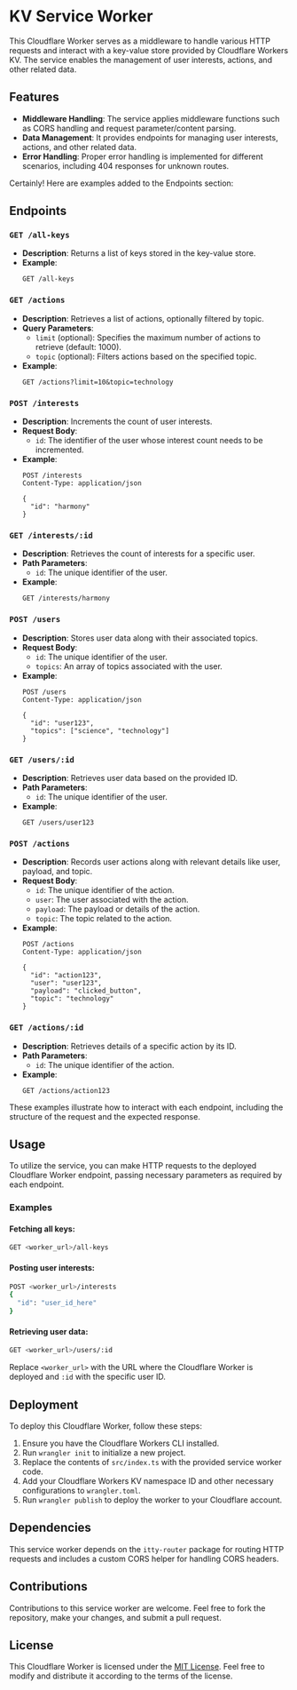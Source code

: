 # KV Service Worker

This Cloudflare Worker serves as a middleware to handle various HTTP requests and interact with a key-value store provided by Cloudflare Workers KV. The service enables the management of user interests, actions, and other related data.

## Features

- **Middleware Handling**: The service applies middleware functions such as CORS handling and request parameter/content parsing.
- **Data Management**: It provides endpoints for managing user interests, actions, and other related data.
- **Error Handling**: Proper error handling is implemented for different scenarios, including 404 responses for unknown routes.

Certainly! Here are examples added to the Endpoints section:

## Endpoints

### `GET /all-keys`

- **Description**: Returns a list of keys stored in the key-value store.
- **Example**:
  ```http
  GET /all-keys
  ```

### `GET /actions`

- **Description**: Retrieves a list of actions, optionally filtered by topic.
- **Query Parameters**:
  - `limit` (optional): Specifies the maximum number of actions to retrieve (default: 1000).
  - `topic` (optional): Filters actions based on the specified topic.
- **Example**:
  ```http
  GET /actions?limit=10&topic=technology
  ```

### `POST /interests`

- **Description**: Increments the count of user interests.
- **Request Body**:
  - `id`: The identifier of the user whose interest count needs to be incremented.
- **Example**:
  ```http
  POST /interests
  Content-Type: application/json

  {
    "id": "harmony"
  }
  ```

### `GET /interests/:id`

- **Description**: Retrieves the count of interests for a specific user.
- **Path Parameters**:
  - `id`: The unique identifier of the user.
- **Example**:
  ```http
  GET /interests/harmony
  ```

### `POST /users`

- **Description**: Stores user data along with their associated topics.
- **Request Body**:
  - `id`: The unique identifier of the user.
  - `topics`: An array of topics associated with the user.
- **Example**:
  ```http
  POST /users
  Content-Type: application/json

  {
    "id": "user123",
    "topics": ["science", "technology"]
  }
  ```

### `GET /users/:id`

- **Description**: Retrieves user data based on the provided ID.
- **Path Parameters**:
  - `id`: The unique identifier of the user.
- **Example**:
  ```http
  GET /users/user123
  ```

### `POST /actions`

- **Description**: Records user actions along with relevant details like user, payload, and topic.
- **Request Body**:
  - `id`: The unique identifier of the action.
  - `user`: The user associated with the action.
  - `payload`: The payload or details of the action.
  - `topic`: The topic related to the action.
- **Example**:
  ```http
  POST /actions
  Content-Type: application/json

  {
    "id": "action123",
    "user": "user123",
    "payload": "clicked_button",
    "topic": "technology"
  }
  ```

### `GET /actions/:id`

- **Description**: Retrieves details of a specific action by its ID.
- **Path Parameters**:
  - `id`: The unique identifier of the action.
- **Example**:
  ```http
  GET /actions/action123
  ```

These examples illustrate how to interact with each endpoint, including the structure of the request and the expected response.

## Usage

To utilize the service, you can make HTTP requests to the deployed Cloudflare Worker endpoint, passing necessary parameters as required by each endpoint.

### Examples

#### Fetching all keys:

```bash
GET <worker_url>/all-keys
```

#### Posting user interests:

```bash
POST <worker_url>/interests
{
  "id": "user_id_here"
}
```

#### Retrieving user data:

```bash
GET <worker_url>/users/:id
```

Replace `<worker_url>` with the URL where the Cloudflare Worker is deployed and `:id` with the specific user ID.

## Deployment

To deploy this Cloudflare Worker, follow these steps:

1. Ensure you have the Cloudflare Workers CLI installed.
2. Run `wrangler init` to initialize a new project.
3. Replace the contents of `src/index.ts` with the provided service worker code.
4. Add your Cloudflare Workers KV namespace ID and other necessary configurations to `wrangler.toml`.
5. Run `wrangler publish` to deploy the worker to your Cloudflare account.

## Dependencies

This service worker depends on the `itty-router` package for routing HTTP requests and includes a custom CORS helper for handling CORS headers.

## Contributions

Contributions to this service worker are welcome. Feel free to fork the repository, make your changes, and submit a pull request.

## License

This Cloudflare Worker is licensed under the [MIT License](LICENSE). Feel free to modify and distribute it according to the terms of the license.
